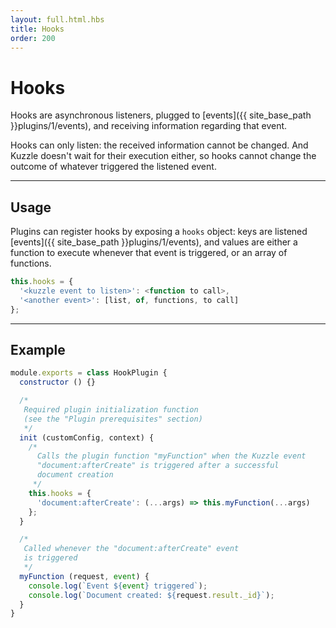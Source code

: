 ```yaml
---
layout: full.html.hbs
title: Hooks
order: 200
---
```


# Hooks

Hooks are asynchronous listeners, plugged to [events]({{ site_base_path }}plugins/1/events), and receiving information regarding that event.

Hooks can only listen: the received information cannot be changed. And Kuzzle doesn't wait for their execution either, so hooks cannot change the outcome of whatever triggered the listened event.

---

## Usage

Plugins can register hooks by exposing a `hooks` object: keys are listened [events]({{ site_base_path }}plugins/1/events), and values are either a function to execute whenever that event is triggered, or an array of functions.

```javascript
this.hooks = {
  '<kuzzle event to listen>': <function to call>,
  '<another event>': [list, of, functions, to call]
};
```

---

## Example

```javascript
module.exports = class HookPlugin {
  constructor () {}

  /*
   Required plugin initialization function
   (see the "Plugin prerequisites" section)
   */
  init (customConfig, context) {
    /*
      Calls the plugin function "myFunction" when the Kuzzle event
      "document:afterCreate" is triggered after a successful
      document creation
     */
    this.hooks = {
      'document:afterCreate': (...args) => this.myFunction(...args)
    };
  }

  /*
   Called whenever the "document:afterCreate" event 
   is triggered
   */
  myFunction (request, event) {
    console.log(`Event ${event} triggered`);
    console.log(`Document created: ${request.result._id}`);
  }
}
```
